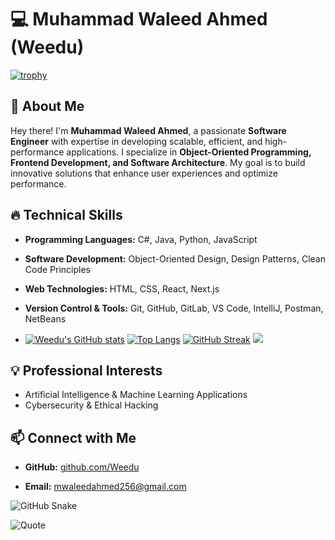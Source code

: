 # 💻 Muhammad Waleed Ahmed (Weedu)
[![trophy](https://github-profile-trophy.vercel.app/?username=weedu230&theme=onedark)](https://github.com/ryo-ma/github-profile-trophy)
## 🚀 About Me
Hey there! I'm **Muhammad Waleed Ahmed**, a passionate **Software Engineer** with expertise in developing scalable, efficient, and high-performance applications. I specialize in **Object-Oriented Programming, Frontend Development, and Software Architecture**. My goal is to build innovative solutions that enhance user experiences and optimize performance.

## 🔥 Technical Skills
- **Programming Languages:** C#, Java, Python, JavaScript
- **Software Development:** Object-Oriented Design, Design Patterns, Clean Code Principles
- **Web Technologies:** HTML, CSS, React, Next.js
- **Version Control & Tools:** Git, GitHub, GitLab, VS Code, IntelliJ, Postman, NetBeans

- [![Weedu's GitHub stats](https://github-readme-stats.vercel.app/api?username=weedu230&show_icons=true&theme=onedark)](https://github.com/anuraghazra/github-readme-stats)
[![Top Langs](https://github-readme-stats.vercel.app/api/top-langs/?username=weedu230&layout=compact&theme=onedark)](https://github.com/anuraghazra/github-readme-stats)
[![GitHub Streak](https://streak-stats.demolab.com/?user=weedu230&theme=onedark)](https://github.com/DenverCoder1/github-readme-streak-stats)
![](https://komarev.com/ghpvc/?username=weedu230&color=blue)
## 💡 Professional Interests
- Artificial Intelligence & Machine Learning Applications
- Cybersecurity & Ethical Hacking

## 📫 Connect with Me
- **GitHub:** [github.com/Weedu](#)

- **Email:** mwaleedahmed256@gmail.com


![GitHub Snake](https://github.com/weedu230/weedu230/blob/output/github-contribution-grid-snake.svg)

![Quote](https://quotes-github-readme.vercel.app/api?type=horizontal&theme=onedark)



